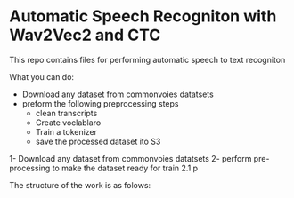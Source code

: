 # Automatic Speech Recogniton with Wav2Vec2 and CTC  

This repo contains files for performing automatic speech to text recogniton

What you can do: 
<ul>
  <li>Download any dataset from commonvoies datatsets</li>
  <li>preform the following preprocessing steps
    <ul>
    <li>clean transcripts</li>
    <li>Create voclablaro</li>
    <li>Train a tokenizer</li>
    <li>save the processed dataset ito S3</li>
    </ul>
  </li>
  
 </ul>


1- Download any dataset from commonvoies datatsets
  2- perform pre-processing to make the dataset ready for train
      2.1 p



The structure of the work is as folows:
